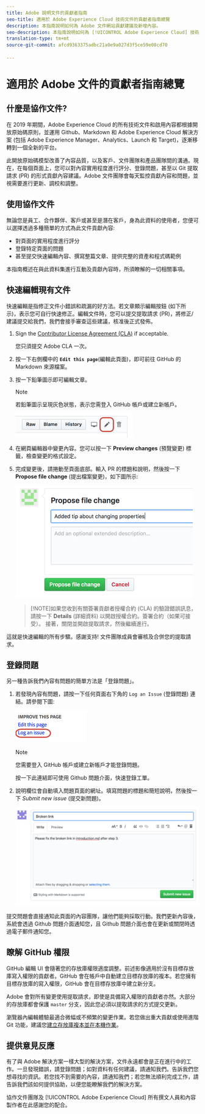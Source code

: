```yaml
---
title: Adobe 說明文件的貢獻者指南
seo-title: 適用於 Adobe Experience Cloud 技術文件的貢獻者指南總覽
description: 本指南說明如何為 Adobe 文件網站貢獻建議及新增內容。
seo-description: 本指南說明如何為 [!UICONTROL Adobe Experience Cloud] 技術文件有所貢獻。
translation-type: tm+mt
source-git-commit: afcd9363375adbc21a0e9a027d3f5ce59e08cd70

---
```



# 適用於 Adobe 文件的貢獻者指南總覽

## 什麼是協作文件?

在 2019 年期間，Adobe Experience Cloud 的所有技術文件和啟用內容都根據開放原始碼原則，並運用 Github、Markdown 和 Adobe Experience Cloud 解決方案 (包括 Adobe Experience Manager、Analytics、Launch 和 Target)，逐漸移轉到一個全新的平台。

此開放原始碼模型改善了內容品質，以及客戶、文件團隊和產品團隊間的溝通。現在，在每個頁面上，您可以對內容實用程度進行評分、登錄問題，甚至以 Git 提取請求 (PR) 的形式貢獻內容建議。Adobe 文件團隊會每天監控貢獻內容和問題，並視需要進行更新、調校和調整。

## 使用協作文件

無論您是員工、合作夥伴、客戶或甚至是潛在客戶，身為此資料的使用者，您便可以選擇透過多種簡單的方式為此文件貢獻內容:

* 對頁面的實用程度進行評分
* 登錄特定頁面的問題
* 甚至提交快速編輯內容、撰寫整篇文章、提供完整的資產和程式碼範例

本指南概述在與此資料集進行互動及貢獻內容時，所須瞭解的一切相關事項。

<!--
> [!IMPORTANT]
> All repositories that publish to docs.adobe.com have adopted the [Adobe Open Source Code of Conduct](../code-of-conduct.md) or the [.NET Foundation Code of Conduct](https://dotnetfoundation.org/code-of-conduct). For more information, see the [Contributing](../contributing.md) article.
>
> Minor corrections or clarifications to documentation and code examples in public repositories are covered by the [Adobe Documentation Terms of Use](https://www.adobe.com/legal/terms.html). New or significant changes generate a comment in the pull request, asking you to submit an online Contribution License Agreement (CLA) if you are not an employee of Adobe. We need you to complete the online form before we can review or accept your pull request.
-->

## 快速編輯現有文件

快速編輯是指修正文件小錯誤和疏漏的好方法。若文章顯示編輯按鈕 (如下所示)，表示您可自行快速修正。編輯文件時，您可以提交提取請求 (PR)，將修正/建議提交給我們，我們會接手審查這些建議，核准後正式發佈。

1. Sign the [Contributor License Agreement (CLA)](http://opensource.adobe.com/cla.html) if acceptable.

   您只須提交 Adobe CLA 一次。
1. 按一下右側欄中的 **`Edit this page`**(編輯此頁面)，即可前往 GitHub 的 Markdown 來源檔案。
1. 按一下鉛筆圖示即可編輯文章。

   > [!NOTE]
   > 若鉛筆圖示呈現灰色狀態，表示您需登入 GitHub 帳戶或建立新帳戶。

   ![鉛筆圖示的位置](assets/edit-icon.png)

1. 在網頁編輯器中變更內容。您可以按一下 **Preview changes** (預覽變更) 標籤，檢查變更的格式設定。
1. 完成變更後，請捲動至頁面底部。輸入 PR 的標題和說明，然後按一下 **Propose file change** (提出檔案變更)，如下圖所示:

   ![提出變更](assets/submit-pull-request.png)

   >[!NOTE]如果您收到有關簽署貢獻者授權合約 (CLA) 的驗證錯誤訊息，請按一下 **Details** (詳細資料) 以開啟授權合約。簽署合約（如果可接受）。 接著，關閉並開啟提取請求，然後繼續進行。

這就是快速編輯的所有步驟。感謝支持! 文件團隊成員會審核及合併您的提取請求。

## 登錄問題

另一種告訴我們內容有問題的簡單方法是「登錄問題」。

1. 若發現內容有問題，請按一下任何頁面右下角的 `Log an Issue` (登錄問題) 連結。請參閱下圖:

   ![](assets/git_log_issue.png)

   > [!NOTE]
   > 您需要登入 GitHub 帳戶或建立新帳戶才能登錄問題。

   按一下此連結即可使用 Github 問題介面，快速登錄工單。

1. 說明欄位會自動填入問題頁面的網址。填寫問題的標題和簡短說明，然後按一下 *Submit new issue* (提交新問題)。

   ![](assets/git_issue_example.png)

提交問題會直接通知此頁面的內容團隊，讓他們能夠採取行動。我們更新內容後，系統會透過 Github 問題介面通知您，且 Github 問題介面也會在更新或關閉時透過電子郵件通知您。

## 瞭解 GitHub 權限

GitHub 編輯 UI 會隨著您的存放庫權限適度調整。前述影像適用於沒有目標存放庫寫入權限的貢獻者。GitHub 會在帳戶中自動建立目標存放庫的複本。若您擁有目標存放庫的寫入權限，GitHub 會在目標存放庫中建立新分支。

Adobe 會對所有變更使用提取請求，即使是具備寫入權限的貢獻者亦然。大部分的存放庫都會保護 `master` 分支，因此您必須以提取請求的方式提交更新。

瀏覽器內編輯體驗最適合微幅或不頻繁的變更作業。若您做出重大貢獻或使用進階 Git 功能，建議您[建立存放庫複本並在本機作業](setup/full-workflow.md)。

## 提供意見反應

有了與 Adobe 解決方案一樣大型的解決方案，文件永遠都會是正在進行中的工作。一旦發現錯誤，請登錄問題；如對資料有任何建議，請通知我們。告訴我們您想尋找的資訊。若您找不到需要的內容，請通知我們；若您無法順利完成工作，請告訴我們該如何提供協助，以便您能瞭解我們的解決方案。

協作文件團隊及 [!UICONTROL Adobe Experience Cloud] 所有撰文人員和內容製作者在此感謝您的配合。

